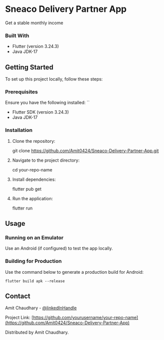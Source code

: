 # Sneaco Delivery Partner App
Get a stable monthly income

### Built With
- Flutter (version 3.24.3)
- Java JDK-17

## Getting Started
To set up this project locally, follow these steps:

### Prerequisites
Ensure you have the following installed:
``
- Flutter SDK (version 3.24.3)
- Java JDK-17

### Installation
1. Clone the repository:
    
    git clone https://github.com/Amit0424/Sneaco-Delivery-Partner-App.git
    
2. Navigate to the project directory:
    
    cd your-repo-name
    

3. Install dependencies:
    
    flutter pub get
    
4. Run the application:
    
    flutter run
    

## Usage
### Running on an Emulator

Use an Android (if configured) to test the app locally.

### Building for Production

Use the command below to generate a production build for Android:

    flutter build apk --release

## Contact
Amit Chaudhary - [@linkedInHandle](https://www.linkedin.com/in/amit0424/)

Project Link: [https://github.com/yourusername/your-repo-name](https://github.com/Amit0424/Sneaco-Delivery-Partner-App)

Distributed by Amit Chaudhary.

